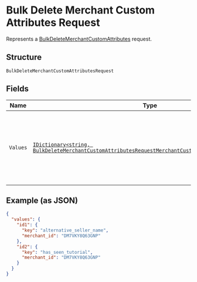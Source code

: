 
# Bulk Delete Merchant Custom Attributes Request

Represents a [BulkDeleteMerchantCustomAttributes](../../doc/api/merchant-custom-attributes.md#bulk-delete-merchant-custom-attributes) request.

## Structure

`BulkDeleteMerchantCustomAttributesRequest`

## Fields

| Name | Type | Tags | Description |
|  --- | --- | --- | --- |
| `Values` | [`IDictionary<string, BulkDeleteMerchantCustomAttributesRequestMerchantCustomAttributeDeleteRequest>`](../../doc/models/bulk-delete-merchant-custom-attributes-request-merchant-custom-attribute-delete-request.md) | Required | The data used to update the `CustomAttribute` objects.<br>The keys must be unique and are used to map to the corresponding response. |

## Example (as JSON)

```json
{
  "values": {
    "id1": {
      "key": "alternative_seller_name",
      "merchant_id": "DM7VKY8Q63GNP"
    },
    "id2": {
      "key": "has_seen_tutorial",
      "merchant_id": "DM7VKY8Q63GNP"
    }
  }
}
```

